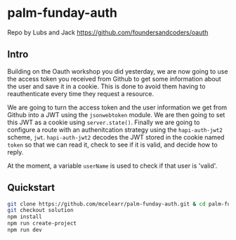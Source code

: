 # palm-funday-auth

Repo by Lubs and Jack
https://github.com/foundersandcoders/oauth

## Intro
Building on the Oauth workshop you did yesterday, we are now going to use the access token you received from Github to get some information about the user and save it in a cookie. This is done to avoid them having to reauthenticate every time they request a resource.

We are going to turn the access token and the user information we get from Github into a JWT using the `jsonwebtoken` module. We are then going to set this JWT as a cookie using `server.state()`. Finally we are going to configure a route with an authenitcation strategy using the `hapi-auth-jwt2` scheme, `jwt`. `hapi-auth-jwt2` decodes the JWT stored in the cookie named `token` so that we can read it, check to see if it is valid, and decide how to reply.

At the moment, a variable `userName` is used to check if that user is 'valid'.

## Quickstart

```bash
git clone https://github.com/mcelearr/palm-funday-auth.git & cd palm-funday-auth
git checkout solution
npm install
npm run create-project
npm run dev
```
